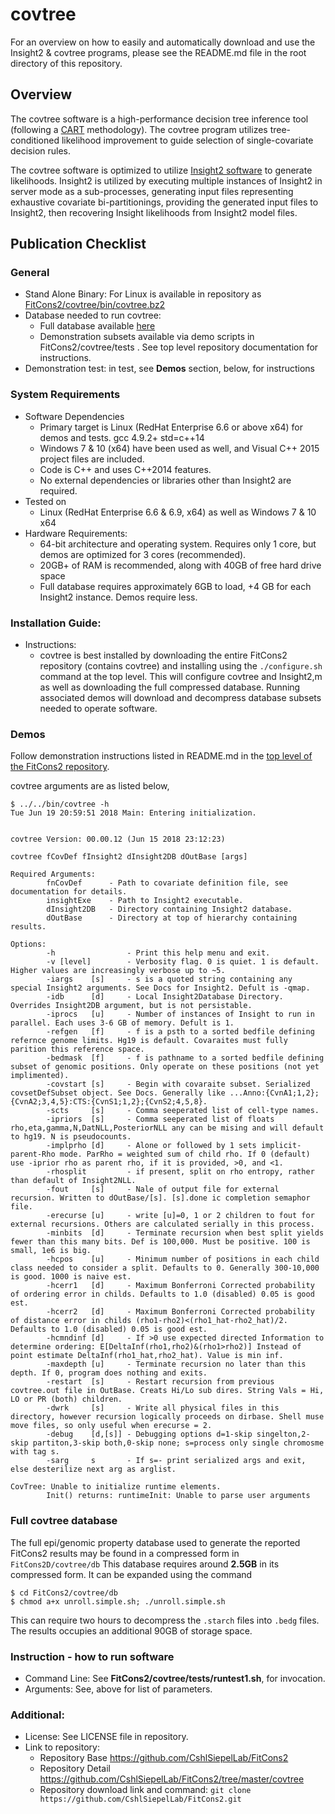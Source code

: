 # covtree

For an overview on how to easily and automatically download and use the Insight2 & covtree programs, please see the README.md file in the root directory of this repository.

## Overview

The covtree software is a high-performance decision tree inference tool (following a [CART](https://en.wikipedia.org/wiki/Decision_tree_learning) methodology). The covtree program utilizes tree-conditioned likelihood improvement to guide selection of single-covariate decision rules.

The covtree software is optimized to utilize [Insight2 software](https://github.com/CshlSiepelLab/FitCons2/tree/master/Insight2) to generate likelihoods. Insight2 is utilized by executing multiple instances of Insight2 in server mode as a sub-processes, generating input files representing exhaustive covariate bi-partitionings, providing the generated input files to Insight2, then recovering Insight likelihoods from Insight2 model files.


## Publication Checklist

### General	

 - Stand Alone Binary: For Linux is available in repository as [FitCons2/covtree/bin/covtree.bz2](https://github.com/CshlSiepelLab/FitCons2/blob/master/covtree/bin/covtree.bz2)
 - Database needed to run covtree: 
    - Full database available [here](https://github.com/CshlSiepelLab/FitCons2/blob/master/covtree/bin/covtree.bz2)
    - Demonstration subsets available via demo scripts in FitCons2/covtree/tests . See top level repository documentation  for instructions.
 - Demonstration test: in test, see **Demos** section, below, for instructions

### System Requirements 
 - Software Dependencies
   - Primary target is Linux (RedHat Enterprise 6.6 or above x64) for demos and tests. gcc 4.9.2+ std=c++14
   - Windows 7 & 10 (x64) have been used as well, and Visual C++ 2015 project files are included.
   - Code is C++ and uses C++2014 features.
   - No external dependencies or libraries other than Insight2 are required.
  - Tested on 
    - Linux (RedHat Enterprise 6.6 & 6.9, x64) as well as Windows 7 & 10 x64
 - Hardware Requirements:
   - 64-bit architecture and operating system. Requires only 1 core, but demos are optimized for 3 cores (recommended).
   - 20GB+ of RAM is recommended, along with 40GB of free hard drive space
   - Full database requires approximately 6GB to load, +4 GB for each Insight2 instance. Demos require less.
### Installation Guide:
 - Instructions:
   - covtree is best installed by downloading the entire FitCons2 repository (contains covtree) and installing using the ```./configure.sh``` command at the top level. This will configure covtree and Insight2,m as well as downloading the full compressed database. Running associated demos will download and decompress database subsets needed to operate software.
### Demos
Follow demonstration instructions listed in README.md in the [top level of the FitCons2 repository](https://github.com/CshlSiepelLab/FitCons2).

covtree arguments are as listed below, 
```
$ ../../bin/covtree -h
Tue Jun 19 20:59:51 2018 Main: Entering initialization.


covtree Version: 00.00.12 (Jun 15 2018 23:12:23)

covtree fCovDef fInsight2 dInsight2DB dOutBase [args]

Required Arguments:
        fnCovDef      - Path to covariate definition file, see documentation for details.
        insightExe    - Path to Insight2 executable.
        dInsight2DB   - Directory containing Insight2 database.
        dOutBase      - Directory at top of hierarchy containing results.

Options:
        -h                - Print this help menu and exit.
        -v [level]        - Verbosity flag. 0 is quiet. 1 is default. Higher values are increasingly verbose up to ~5.
        -iargs    [s]     - s is a quoted string containing any special Insight2 arguments. See Docs for Insight2. Defult is -qmap.
        -idb      [d]     - Local Insight2Database Directory. Overrides Insight2DB argument, but is not persistable.
        -iprocs   [u]     - Number of instances of Insight to run in parallel. Each uses 3-6 GB of memory. Defult is 1.
        -refgen   [f]     - f is a psth to a sorted bedfile defining refernce genome limits. Hg19 is default. Covaraites must fully parition this reference space.
        -bedmask  [f]     - f is pathname to a sorted bedfile defining subset of genomic positions. Only operate on these positions (not yet implimented).
        -covstart [s]     - Begin with covaraite subset. Serialized covsetDefSubset object. See Docs. Generally like ...Anno:{CvnA1;1,2};{CvnA2;3,4,5}:CTS:{CvnS1;1,2};{CvnS2;4,5,8}.
        -scts     [s]     - Comma seeperated list of cell-type names.
        -ipriors  [s]     - Comma seeperated list of floats rho,eta,gamma,N,DatNLL,PosteriorNLL any can be mising and will default to hg19. N is pseudocounts.
        -implprho [d]     - Alone or followed by 1 sets implicit-parent-Rho mode. ParRho = weighted sum of child rho. If 0 (default) use -iprior rho as parent rho, if it is provided, >0, and <1.
        -rhosplit         - if present, split on rho entropy, rather than default of Insight2NLL.
        -fout     [s]     - Nale of output file for external recursion. Written to dOutBase/[s]. [s].done ic completion semaphor file.
        -erecurse [u]     - write [u]=0, 1 or 2 children to fout for external recursions. Others are calculated serially in this process.
        -minbits  [d]     - Terminate recursion when best split yields fewer than this many bits. Def is 100,000. Must be positive. 100 is small, 1e6 is big.
        -hcpos    [u]     - Minimum number of positions in each child class needed to consider a split. Defaults to 0. Generally 300-10,000 is good. 1000 is naive est.
        -hcerr1   [d]     - Maximum Bonferroni Corrected probability of ordering error in childs. Defaults to 1.0 (disabled) 0.05 is good est.
        -hcerr2   [d]     - Maximum Bonferroni Corrected probability of distance error in childs (rho1-rho2)<(rho1_hat-rho2_hat)/2. Defaults to 1.0 (disabled) 0.05 is good est.
        -hcmndinf [d]     - If >0 use expected directed Information to determine ordering: E[DeltaInf(rho1,rho2)&(rho1>rho2)] Instead of point estimate DeltaInf(rho1_hat,rho2_hat). Value is min inf.
        -maxdepth [u]     - Terminate recursion no later than this depth. If 0, program does nothing and exits.
        -restart  [s]     - Restart recursion from previous covtree.out file in OutBase. Creats Hi/Lo sub dires. String Vals = Hi, LO or PR (both) children.
        -dwrk     [s]     - Write all physical files in this directory, however recursion logically proceeds on dirbase. Shell muse move files, so only useful when erecurse = 2.
        -debug    [d,[s]] - Debugging options d=1-skip singelton,2-skip partiton,3-skip both,0-skip none; s=process only single chromosme with tag s.
        -sarg     s       - If s=- print serialized args and exit, else desterilize next arg as arglist.

CovTree: Unable to initialize runtime elements.
        Init() returns: runtimeInit: Unable to parse user arguments

```

### Full covtree database
The full epi/genomic property database used to generate the reported FitCons2 results may be found in a compressed form in ```FitCons2D/covtree/db```
This database requires around __2.5GB__ in its compressed form. It can be expanded using the command 
```
$ cd FitCons2/covtree/db
$ chmod a+x unroll.simple.sh; ./unroll.simple.sh
```
This can require two hours to decompress the ```.starch``` files into ```.bedg``` files. The results occupies an additional 90GB of storage space.



### 	Instruction - how to run software
- Command Line: See **FitCons2/covtree/tests/runtest1.sh**,  for invocation.
- Arguments: See, above for list of parameters.
 ### Additional:
 - License: See LICENSE file in repository.
 - Link to repository: 
    - Repository Base	https://github.com/CshlSiepelLab/FitCons2
    - Repository Detail https://github.com/CshlSiepelLab/FitCons2/tree/master/covtree
    - Repository download link and command: `git clone https://github.com/CshlSiepelLab/FitCons2.git`

